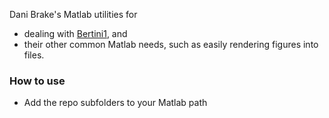 Dani Brake's Matlab utilities for 

* dealing with [Bertini1](http://bertini.nd.edu), and 
* their other common Matlab needs, such as easily rendering figures into files.

### How to use

* Add the repo subfolders to your Matlab path
